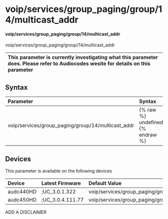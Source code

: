 ﻿---
description: voip/services/group_paging/group/14/multicast_addr
search: false
---

# voip/services/group_paging/group/14/multicast_addr

#### voip/services/group_paging/group/14/multicast_addr

voip/services/group_paging/group/14/multicast_addr


| This parameter is currently investigating what this parameter does. Please refer to Audiocodes wesite for details on this parameter | 
| :--- |

## Syntax
| Parameter | Syntax |
| :--- | :--- |
|voip/services/group_paging/group/14/multicast_addr | {% raw %} undefined {% endraw %}|

## Devices
This parameter is available on the following devices

| Device | Latest Firmware | Default Value |
|:---|:---|:---|
| audc440HD | ;UC_3.0.1.322 | voip/services/group_paging/group/14/multicast_addr=224.0.1.0 
| audc450HD | ;UC_3.0.4.111.77 | voip/services/group_paging/group/14/multicast_addr=224.0.1.0 

ADD A DISCLAIMER
